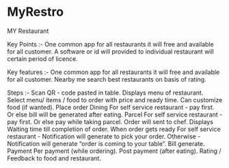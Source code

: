 # MyRestro
MY Restaurant


Key Points :-
One common app for all restaurants it will free and available for all customer.
A software or id will provided to individual restaurant will certain period of licence.


Key features :-
One common app for all restaurants it will free and available for all customer.
Nearby me search best restaurants on basis of rating.

Steps :-
Scan QR - code pasted in table.
Displays menu of restaurant.
Select menu/ items / food to order with price and ready time.
Can customize food (if wanted).
Place order
Dining 
For self service restaurant - pay first.
Or else bill will be generated after eating.
Parcel 
For self service restaurant - pay first.
Or else pay while taking parcel.
Order will sent to chef.
Displays Waiting time till completion of order.
When order gets ready
For self service restaurant - Notification will generate to pick your order.
Otherwise - Notification will generate “order is coming to your table”.
Bill generate.
Payment 
Per payment (while ordering).
Post payment (after eating).
Rating / Feedback to food and restaurant.

